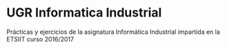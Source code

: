 # UGR Informatica Industrial

Prácticas y ejercicios de la asignatura Informática Industrial impartida en la ETSIIT curso 2016/2017
